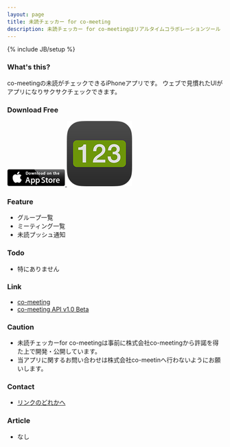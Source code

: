 ```yaml
---
layout: page
title: 未読チェッカー for co-meeting 
description: 未読チェッカー for co-meetingはリアルタイムコラボレーションツール「co-meeting」のiPhoneアプリです。
---
```

{% include JB/setup %}

### What's this?
co-meetingの未読がチェックできるiPhoneアプリです。
ウェブで見慣れたUIがアプリになりサクサクチェックできます。

### Download Free

[ ![Logo](/assets/images/Download_on_the_App_Store_Badge_US-UK_135x40.png)  ](https://itunes.apple.com/us/app/123-for-co-meeting/id871137673?l=ja&ls=1&mt=8)
![Logo](/assets/images/comeeting123-logo.png)

### Feature

* グループ一覧
* ミーティング一覧
* 未読プッシュ通知

### Todo
* 特にありません

### Link
* [co-meeting](http://www.co-meeting.com/ja/)
* [co-meeting API v1.0 Beta](http://co-meeting.github.io/)

### Caution
* 未読チェッカーfor co-meetingは事前に株式会社co-meetingから許諾を得た上で開発・公開しています。
* 当アプリに関するお問い合わせは株式会社co-meetinへ行わないようにお願いします。

### Contact
* [リンクのどれかへ](http://tamazawa.net/)

### Article
* なし
